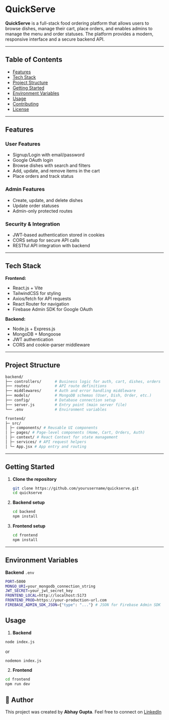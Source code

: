# QuickServe

**QuickServe** is a full-stack food ordering platform that allows users to browse dishes, manage their cart, place orders, and enables admins to manage the menu and order statuses. The platform provides a modern, responsive interface and a secure backend API.

---

## Table of Contents

- [Features](#features)
- [Tech Stack](#tech-stack)
- [Project Structure](#project-structure)
- [Getting Started](#getting-started)
- [Environment Variables](#environment-variables)
- [Usage](#usage)
- [Contributing](#contributing)
- [License](#license)

---

## Features

### User Features
- Signup/Login with email/password
- Google OAuth login
- Browse dishes with search and filters
- Add, update, and remove items in the cart
- Place orders and track status

### Admin Features
- Create, update, and delete dishes
- Update order statuses
- Admin-only protected routes

### Security & Integration
- JWT-based authentication stored in cookies
- CORS setup for secure API calls
- RESTful API integration with backend

---

## Tech Stack

**Frontend:**  
- React.js + Vite  
- TailwindCSS for styling  
- Axios/fetch for API requests  
- React Router for navigation  
- Firebase Admin SDK for Google OAuth  

**Backend:**  
- Node.js + Express.js  
- MongoDB + Mongoose  
- JWT authentication  
- CORS and cookie-parser middleware  

---

## Project Structure


```sh
backend/
├── controllers/      # Business logic for auth, cart, dishes, orders
├── routes/           # API route definitions
├── middlewares/      # Auth and error handling middleware
├── models/           # MongoDB schemas (User, Dish, Order, etc.)
├── config/           # Database connection setup
├── server.js         # Entry point (main server file)
└── .env              # Environment variables
```

```sh
frontend/
├─ src/
│ ├─ components/ # Reusable UI components
│ ├─ pages/ # Page-level components (Home, Cart, Orders, Auth)
│ ├─ context/ # React Context for state management
│ ├─ services/ # API request helpers
│ └─ App.jsx # App entry and routing
```


---

## Getting Started

1. **Clone the repository**
    ```bash
    git clone https://github.com/yourusername/quickserve.git
    cd quickserve
    ```

2. **Backend setup**
   ```bash
   cd backend
   npm install
   ```
   
3. **Frontend setup**
   ```bash
   cd frontend
   npm install
   ```

---

## Environment Variables
  **Backend** ``.env``
  ```bash
  PORT=5000
  MONGO_URI=your_mongodb_connection_string
  JWT_SECRET=your_jwt_secret_key
  FRONTEND_LOCAL=http://localhost:5173
  FRONTEND_PROD=https://your-production-url.com
  FIREBASE_ADMIN_SDK_JSON={"type": "..."} # JSON for Firebase Admin SDK
  ```


## Usage
1. **Backend**
  ```sh
  node index.js
  ```
  or
  ```sh
  nodemon index.js
  ```
2. **Frontend**
  ```sh
  cd frontend
  npm run dev
  ```

## 👤 Author
This project was created by **Abhay Gupta**. Feel free to connect on [LinkedIn](https://www.linkedin.com/in/abhay-gupta-1257b6248/)

```
